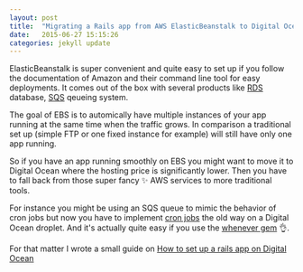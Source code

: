 ```yaml
---
layout: post
title:  "Migrating a Rails app from AWS ElasticBeanstalk to Digital Ocean droplets"
date:   2015-06-27 15:15:26
categories: jekyll update
---
```


ElasticBeanstalk is super convenient and quite easy to set up if you follow the documentation of Amazon and their command line tool for easy deployments.
It comes out of the box with several products like [RDS][rds] database, [SQS][sqs] qeueing system.

The goal of EBS is to automically have multiple instances of your app running at the same time when the traffic grows. In comparison a traditional set up (simple FTP or one fixed instance for example) will still have only one app running.

So if you have an app running smoothly on EBS you might want to move it to Digital Ocean where the hosting price is significantly lower. Then you have to fall back from those super fancy :sparkles: AWS services to more traditional tools.

For instance you might be using an SQS queue to mimic the behavior of cron jobs but now you have to implement
[cron jobs][cron] the old way on a Digital Ocean droplet. And it's actually quite easy if you use the
[whenever gem][whenever] :ok_hand:.



For that matter I wrote a small guide on [How to set up a rails app on Digital Ocean][railsdo]

[sqs]: https://aws.amazon.com/en/sqs/
[rds]: https://aws.amazon.com/en/rds/
[railsdo]: http://pascal.cc/jekyll/update/2015/06/26/ubuntu-vps.html
[cron]: https://fr.wikipedia.org/wiki/Cron
[whenever]: https://github.com/javan/whenever
